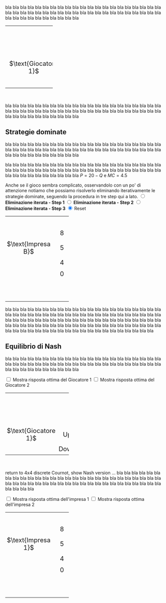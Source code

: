 <style>
.alfgame td {
  padding: 5px;
  text-align: center;
  font-size: 20px;
</style>










bla bla bla bla bla bla bla bla bla bla bla bla bla bla bla bla bla bla bla bla bla bla bla bla bla bla bla bla bla bla bla bla bla bla bla bla bla bla bla bla bla bla bla bla bla bla bla bla bla bla bla bla 


<table class="alfgame" style="width:30%; table-layout:auto; border-collapse: collapse">
  <tr>
    <td style="visibility: hidden"> GiocatoreBBBBBB </td>
    <td style="visibility: hidden"> Down </td>
    <td style="visibility: hidden"> 3333 </td>
    <td style="visibility: hidden"> 3333 </td>
    <td style="visibility: hidden"> 3333 </td>
    <td style="visibility: hidden"> 3333 </td>
  </tr>
  <tr>
    <td colspan="2"></td>
    <td colspan="4" style="vertical-align:bottom">
    $\text{Giocatore 2}$
    </td>
  </tr>
  <tr>
    <td colspan="2"></td>
    <td colspan="2">
    Left
    </td>
    <td colspan="2">
    Right
    </td>
  </tr>
  <tr>
    <td style="vertical-align:bottom; text-align:center">
    $\text{Giocatore 1}$
    </td>
    <td>
    Up
    </td>
    <td style="border-top:solid 2px #060; border-left:solid 2px #060; color:blue">
        $1$
    </td>
    <td style="border-top:solid 2px #060; border-right:solid 2px #060; color:red">
        $1$
    </td>
    <td style="border-top:solid 2px #060; border-left:solid 2px #060; color:blue">
        $0$
    </td>
    <td style="border-top:solid 2px #060; border-right:solid 2px #060; color:red">
        $3$
    </td>
  </tr>
  <tr>
    <td></td>
    <td>
    Down
    </td>
    <td style="border-bottom:solid 2px #060; border-top:solid 2px #060; border-left:solid 2px #060; color:blue">
        $3$
    </td>
    <td style="border-bottom:solid 2px #060; border-top:solid 2px #060; border-right:solid 2px #060; color:red">
        $0$
    </td>
    <td style="border-bottom:solid 2px #060; border-top:solid 2px #060; border-left:solid 2px #060; color:blue">
        $2$
    </td>
    <td style="border-bottom:solid 2px #060; border-top:solid 2px #060; border-right:solid 2px #060; color:red">
        $2$
    </td>
  </tr>
</table>


<br>














bla bla bla bla bla bla bla bla bla bla bla bla bla bla bla bla bla bla bla bla bla bla bla bla bla bla bla bla bla bla bla bla bla bla bla bla bla bla bla bla bla bla bla bla bla bla bla bla bla bla bla bla 






























<h2 id="SUBSEC_DOM">Strategie dominate</h2>

bla bla bla bla bla bla bla bla bla bla bla bla bla bla bla bla bla bla bla bla bla bla bla bla bla bla bla bla bla bla bla bla bla bla bla bla bla bla bla bla bla bla bla bla bla bla bla bla bla bla bla bla 

bla bla bla bla bla bla bla bla bla bla bla bla bla bla bla bla bla bla bla bla bla bla bla bla bla bla bla bla bla bla bla bla bla bla bla bla bla bla bla bla bla bla bla bla bla bla bla bla bla bla bla bla 
$P=20-Q$ e $MC=4.5$

Anche se il gioco sembra complicato, osservandolo con un po' di attenzione notiamo che possiamo risolverlo eliminando iterativamente le strategie dominate, seguendo la procedura in tre step qui a lato.
<span class="marginnote">
<input type="radio" name="dom4" id="DOMcheck1game4" onclick="DOMerase4('darkgrey')">
<b>Eliminazione iterata - Step 1</b>
</span>
<span class="marginnote" id="DOMmsg1">
</span>
<span class="marginnote">
<input type="radio" name="dom4" id="DOMcheck2game4" onclick="DOMerase4('darkgrey')">
<b>Eliminazione iterata - Step 2</b>
</span>
<span class="marginnote" id="DOMmsg2">
</span>
<span class="marginnote">
<input type="radio" name="dom4" id="DOMcheck3game4" onclick="DOMerase4('darkgrey')">
<b>Eliminazione iterata - Step 3
</b>
</span>
<span class="marginnote" id="DOMmsg3">
</span>
<span class="marginnote">
<input type="radio" name="dom4" id="DOMcheck0game4" onclick="DOMerase4('darkgrey')" checked>
Reset
</span>



<!-- 4x4 discrete Cournot duopoly (ITERATED DOMINANCE) -->

<table class="alfgame" style="width:40%; table-layout:auto; border-collapse: collapse">
  <tr>
    <td style="visibility: hidden"> GiocatoreBBB </td>
    <td style="visibility: hidden"> Down </td>
    <td style="visibility: hidden"> 333 </td>
    <td style="visibility: hidden"> 333 </td>
    <td style="visibility: hidden"> 333 </td>
    <td style="visibility: hidden"> 333 </td>
    <td style="visibility: hidden"> 333 </td>
    <td style="visibility: hidden"> 333 </td>
    <td style="visibility: hidden"> 333 </td>
    <td style="visibility: hidden"> 333 </td>
  </tr>
  <tr>
    <td>
    </td>
    <td>
    8
    </td>
    <td id="DOM081game4" style="border-top:solid 2px #060; border-left:solid 2px #060; color:blue">
        60
    </td>
    <td id="DOM082game4" style="border-top:solid 2px #060; border-right:solid 2px #060; color:red">
        0
    </td>
    <td id="DOM481game4" style="border-top:solid 2px #060; border-left:solid 2px #060; color:blue">
        28
    </td>
    <td id="DOM482game4" style="border-top:solid 2px #060; border-right:solid 2px #060; color:red">
        14
    </td>
    <td id="DOM581game4" style="border-top:solid 2px #060; border-left:solid 2px #060; color:blue">
        20
    </td>
    <td id="DOM582game4" style="border-top:solid 2px #060; border-right:solid 2px #060; color:red">
        12.5
    </td>
    <td id="DOM881game4" style="border-top:solid 2px #060; border-left:solid 2px #060; color:blue">
        -4
    </td>
    <td id="DOM882game4" style="border-top:solid 2px #060; border-right:solid 2px #060; color:red">
        -4
    </td>
  </tr>
  <tr>
    <td style="vertical-align:bottom; text-align:center">
    $\text{Impresa B}$
    </td>
    <td>
    5
    </td>
    <td id="DOM051game4" style="border-top:solid 2px #060; border-left:solid 2px #060; color:blue">
        52.5
    </td>
    <td id="DOM052game4" style="border-top:solid 2px #060; border-right:solid 2px #060; color:red">
        0
    </td>
    <td id="DOM451game4" style="border-top:solid 2px #060; border-left:solid 2px #060; color:blue">
        32.5
    </td>
    <td id="DOM452game4" style="border-top:solid 2px #060; border-right:solid 2px #060; color:red">
        26
    </td>
    <td style="border-top:solid 2px #060; border-left:solid 2px #060; color:blue">
        27.5
    </td>
    <td style="border-top:solid 2px #060; border-right:solid 2px #060; color:red">
        27.5
    </td>
    <td id="DOM851game4" style="border-top:solid 2px #060; border-left:solid 2px #060; color:blue">
        12.5
    </td>
    <td id="DOM852game4" style="border-top:solid 2px #060; border-right:solid 2px #060; color:red">
        20
    </td>
  </tr>
  <tr>
    <td>
    </td>
    <td>
    4
    </td>
    <td id="DOM041game4" style="border-top:solid 2px #060; border-left:solid 2px #060; color:blue">
        46
    </td>
    <td id="DOM042game4" style="border-top:solid 2px #060; border-right:solid 2px #060; color:red">
        0
    </td>
    <td id="DOM441game4" style="border-top:solid 2px #060; border-left:solid 2px #060; color:blue">
        30
    </td>
    <td id="DOM442game4" style="border-top:solid 2px #060; border-right:solid 2px #060; color:red">
        30
    </td>
    <td id="DOM541game4" style="border-top:solid 2px #060; border-left:solid 2px #060; color:blue">
        26
    </td>
    <td id="DOM542game4" style="border-top:solid 2px #060; border-right:solid 2px #060; color:red">
        32.5
    </td>
    <td id="DOM841game4" style="border-top:solid 2px #060; border-left:solid 2px #060; color:blue">
        14
    </td>
    <td id="DOM842game4" style="border-top:solid 2px #060; border-right:solid 2px #060; color:red">
        28
    </td>
  </tr>
  <tr>
    <td></td>
    <td>
    0
    </td>
    <td id="DOM001game4" style="border-bottom:solid 2px #060; border-top:solid 2px #060; border-left:solid 2px #060; color:blue">
        0
    </td>
    <td id="DOM002game4" style="border-bottom:solid 2px #060; border-top:solid 2px #060; border-right:solid 2px #060; color:red">
        0
    </td>
    <td id="DOM401game4" style="border-bottom:solid 2px #060; border-top:solid 2px #060; border-left:solid 2px #060; color:blue">
        0
    </td>
    <td id="DOM402game4" style="border-bottom:solid 2px #060; border-top:solid 2px #060; border-right:solid 2px #060; color:red">
        46
    </td>
    <td id="DOM501game4" style="border-bottom:solid 2px #060; border-top:solid 2px #060; border-left:solid 2px #060; color:blue">
        0
    </td>
    <td id="DOM502game4" style="border-bottom:solid 2px #060; border-top:solid 2px #060; border-right:solid 2px #060; color:red">
        52.5
    </td>
    <td id="DOM801game4" style="border-bottom:solid 2px #060; border-top:solid 2px #060; border-left:solid 2px #060; color:blue">
        0
    </td>
    <td id="DOM802game4" style="border-bottom:solid 2px #060; border-top:solid 2px #060; border-right:solid 2px #060; color:red">
        60
    </td>
  </tr>
  <tr>
    <td colspan="2"></td>
    <td colspan="2">
    0
    </td>
    <td colspan="2">
    4
    </td>
    <td colspan="2">
    5
    </td>
    <td colspan="2">
    8
    </td>
  </tr>
  <tr>
    <td colspan="2"></td>
    <td colspan="8" style="vertical-align:bottom">
    $\text{Impresa A}$
    </td>
  </tr>
</table>

bla bla bla bla bla bla bla bla bla bla bla bla bla bla bla bla bla bla bla bla bla bla bla bla bla bla bla bla bla bla bla bla bla bla bla bla bla bla bla bla bla bla bla bla bla bla bla bla bla bla bla bla 
bla bla bla bla bla bla bla bla bla bla bla bla bla bla bla bla bla bla bla bla bla bla bla bla bla bla bla bla bla bla bla bla bla bla bla bla bla bla bla bla bla bla bla bla bla bla bla bla bla bla bla bla 






<script>
function DOMerase4(newColor) {
  var checkBox1 = document.getElementById("DOMcheck1game4");
  var checkBox2 = document.getElementById("DOMcheck2game4");
  var checkBox3 = document.getElementById("DOMcheck3game4");
  var checkBox0 = document.getElementById("DOMcheck0game4");
  const dom081game4 = document.getElementById("DOM081game4");
  const dom082game4 = document.getElementById("DOM082game4");
  const dom051game4 = document.getElementById("DOM051game4");
  const dom052game4 = document.getElementById("DOM052game4");
  const dom041game4 = document.getElementById("DOM041game4");
  const dom042game4 = document.getElementById("DOM042game4");
  const dom001game4 = document.getElementById("DOM001game4");
  const dom002game4 = document.getElementById("DOM002game4");
  const dom401game4 = document.getElementById("DOM401game4");
  const dom402game4 = document.getElementById("DOM402game4");
  const dom501game4 = document.getElementById("DOM501game4");
  const dom502game4 = document.getElementById("DOM502game4");
  const dom801game4 = document.getElementById("DOM801game4");
  const dom802game4 = document.getElementById("DOM802game4");
  const dom481game4 = document.getElementById("DOM481game4");
  const dom482game4 = document.getElementById("DOM482game4");
  const dom581game4 = document.getElementById("DOM581game4");
  const dom582game4 = document.getElementById("DOM582game4");
  const dom881game4 = document.getElementById("DOM881game4");
  const dom882game4 = document.getElementById("DOM882game4");
  const dom851game4 = document.getElementById("DOM851game4");
  const dom852game4 = document.getElementById("DOM852game4");
  const dom841game4 = document.getElementById("DOM841game4");
  const dom842game4 = document.getElementById("DOM842game4");
  const dom451game4 = document.getElementById("DOM451game4");
  const dom452game4 = document.getElementById("DOM452game4");
  const dom441game4 = document.getElementById("DOM441game4");
  const dom442game4 = document.getElementById("DOM442game4");
  const dom541game4 = document.getElementById("DOM541game4");
  const dom542game4 = document.getElementById("DOM542game4");
  if (checkBox1.checked == true){
  document.getElementById("DOMmsg1").innerHTML = 
  " Per ciascuna impresa, non produrre affatto è una strategia dominata (da produrre 4 o 5 unità). Nel gioco ridotto ottenuto dopo il primo step le strategie rimaste per ciascuna impresa sono quindi produrre 4, 5 o 8 unità."
  ;
  document.getElementById("DOMmsg2").innerHTML = "";
  document.getElementById("DOMmsg3").innerHTML = "";
  dom081game4.style.background = newColor;
  dom051game4.style.background = newColor;
  dom041game4.style.background = newColor;
  dom001game4.style.background = newColor;
  dom401game4.style.background = newColor;
  dom501game4.style.background = newColor;
  dom801game4.style.background = newColor;
  dom481game4.style.background = "transparent";
  dom581game4.style.background = "transparent";
  dom881game4.style.background = "transparent";
  dom851game4.style.background = "transparent";
  dom841game4.style.background = "transparent";
  dom451game4.style.background = "transparent";
  dom441game4.style.background = "transparent";
  dom541game4.style.background = "transparent";
  dom082game4.style.background = newColor;
  dom052game4.style.background = newColor;
  dom042game4.style.background = newColor;
  dom002game4.style.background = newColor;
  dom402game4.style.background = newColor;
  dom502game4.style.background = newColor;
  dom802game4.style.background = newColor;
  dom482game4.style.background = "transparent";
  dom582game4.style.background = "transparent";
  dom882game4.style.background = "transparent";
  dom852game4.style.background = "transparent";
  dom842game4.style.background = "transparent";
  dom452game4.style.background = "transparent";
  dom442game4.style.background = "transparent";
  dom542game4.style.background = "transparent";
  } else if (checkBox2.checked == true){
  document.getElementById("DOMmsg1").innerHTML = 
  " Per ciascuna impresa, non produrre affatto è una strategia dominata (da produrre 4 o 5 unità). Nel gioco ridotto ottenuto dopo il primo step le strategie rimaste per ciascuna impresa sono quindi produrre 4, 5 o 8 unità."
  ;
  document.getElementById("DOMmsg2").innerHTML = 
  " Nel gioco ridotto ottenuto dopo il primo step, per ciascuna impresa produrre 8 unità è una strategia dominata (da produrre 4 o 5 unità). Eliminata questa, le strategie rimaste per ciascuna impresa sono solo produrre 4 o 5 unità. <b><i>Nota: questo gioco ridotto è un dilemma del prigioniero!</i></b>"
  ;
  document.getElementById("DOMmsg3").innerHTML = "";
  dom081game4.style.background = newColor;
  dom051game4.style.background = newColor;
  dom041game4.style.background = newColor;
  dom001game4.style.background = newColor;
  dom401game4.style.background = newColor;
  dom501game4.style.background = newColor;
  dom801game4.style.background = newColor;
  dom481game4.style.background = newColor;
  dom581game4.style.background = newColor;
  dom881game4.style.background = newColor;
  dom851game4.style.background = newColor;
  dom841game4.style.background = newColor;
  dom451game4.style.background = "transparent";
  dom441game4.style.background = "transparent";
  dom541game4.style.background = "transparent";
  dom082game4.style.background = newColor;
  dom052game4.style.background = newColor;
  dom042game4.style.background = newColor;
  dom002game4.style.background = newColor;
  dom402game4.style.background = newColor;
  dom502game4.style.background = newColor;
  dom802game4.style.background = newColor;
  dom482game4.style.background = newColor;
  dom582game4.style.background = newColor;
  dom882game4.style.background = newColor;
  dom852game4.style.background = newColor;
  dom842game4.style.background = newColor;
  dom452game4.style.background = "transparent";
  dom442game4.style.background = "transparent";
  dom542game4.style.background = "transparent";
  } else if (checkBox3.checked == true){
  document.getElementById("DOMmsg1").innerHTML = 
  " Per ciascuna impresa, non produrre affatto è una strategia dominata (da produrre 4 o 5 unità). Nel gioco ridotto ottenuto dopo il primo step le strategie rimaste per ciascuna impresa sono quindi produrre 4, 5 o 8 unità."
  ;
  document.getElementById("DOMmsg2").innerHTML = 
  " Nel gioco ridotto ottenuto dopo il primo step, per ciascuna impresa produrre 8 unità è una strategia dominata (da produrre 4 o 5 unità). Eliminata questa, le strategie rimaste per ciascuna impresa sono solo produrre 4 o 5 unità. <b><i>Nota: questo gioco ridotto è un dilemma del prigioniero!</i></b>"
  ;
  document.getElementById("DOMmsg3").innerHTML = 
  " Le imprese producono 5 unità ciascuna. Il prezzo è quindi 20-(5+5)=10 e ciascuna impresa ottiene un profitto pari a (10-4.5) × 5=27.5. "
  ;
  dom081game4.style.background = newColor;
  dom051game4.style.background = newColor;
  dom041game4.style.background = newColor;
  dom001game4.style.background = newColor;
  dom401game4.style.background = newColor;
  dom501game4.style.background = newColor;
  dom801game4.style.background = newColor;
  dom481game4.style.background = newColor;
  dom581game4.style.background = newColor;
  dom881game4.style.background = newColor;
  dom851game4.style.background = newColor;
  dom841game4.style.background = newColor;
  dom451game4.style.background = newColor;
  dom441game4.style.background = newColor;
  dom541game4.style.background = newColor;
  dom082game4.style.background = newColor;
  dom052game4.style.background = newColor;
  dom042game4.style.background = newColor;
  dom002game4.style.background = newColor;
  dom402game4.style.background = newColor;
  dom502game4.style.background = newColor;
  dom802game4.style.background = newColor;
  dom482game4.style.background = newColor;
  dom582game4.style.background = newColor;
  dom882game4.style.background = newColor;
  dom852game4.style.background = newColor;
  dom842game4.style.background = newColor;
  dom452game4.style.background = newColor;
  dom442game4.style.background = newColor;
  dom542game4.style.background = newColor;
  } else if (checkBox0.checked == true){
  document.getElementById("DOMmsg1").innerHTML = "";
  document.getElementById("DOMmsg2").innerHTML = "";
  document.getElementById("DOMmsg3").innerHTML = "";
  dom081game4.style.background = "transparent";
  dom051game4.style.background = "transparent";
  dom041game4.style.background = "transparent";
  dom001game4.style.background = "transparent";
  dom401game4.style.background = "transparent";
  dom501game4.style.background = "transparent";
  dom801game4.style.background = "transparent";
  dom481game4.style.background = "transparent";
  dom581game4.style.background = "transparent";
  dom881game4.style.background = "transparent";
  dom851game4.style.background = "transparent";
  dom841game4.style.background = "transparent";
  dom451game4.style.background = "transparent";
  dom441game4.style.background = "transparent";
  dom541game4.style.background = "transparent";
  dom082game4.style.background = "transparent";
  dom052game4.style.background = "transparent";
  dom042game4.style.background = "transparent";
  dom002game4.style.background = "transparent";
  dom402game4.style.background = "transparent";
  dom502game4.style.background = "transparent";
  dom802game4.style.background = "transparent";
  dom482game4.style.background = "transparent";
  dom582game4.style.background = "transparent";
  dom882game4.style.background = "transparent";
  dom852game4.style.background = "transparent";
  dom842game4.style.background = "transparent";
  dom452game4.style.background = "transparent";
  dom442game4.style.background = "transparent";
  dom542game4.style.background = "transparent";
	}
} 
</script>




<!-- END OF 4x4 discrete Cournot duopoly (ITERATED DOMINANCE) -->



















































<h2 id="SUBSEC_NASH">Equilibrio di Nash</h2>

bla bla bla bla bla bla bla bla bla bla bla bla bla bla bla bla bla bla bla bla bla bla bla bla bla bla bla bla bla bla bla bla bla bla bla bla bla bla bla bla bla bla bla bla bla bla bla bla bla bla bla bla 


<!-- 2x3 game not solvable by iterated dominance -->

<span class="marginnote">
<input type="checkbox" id="BR1check23" onclick="BR1highlight23('#add7ff')"> Mostra risposta ottima del Giocatore 1
</span>
<span class="marginnote">
<input type="checkbox" id="BR2check23" onclick="BR2highlight23('#ffc0c0')"> Mostra risposta ottima del Giocatore 2
</span>
<table class="alfgame" style="width:40%; table-layout:auto; border-collapse: collapse">
  <tr>
    <td style="visibility: hidden"> GiocatoreBBB </td>
    <td style="visibility: hidden"> Down </td>
    <td style="visibility: hidden"> 333 </td>
    <td style="visibility: hidden"> 333 </td>
    <td style="visibility: hidden"> 333 </td>
    <td style="visibility: hidden"> 333 </td>
    <td style="visibility: hidden"> 333 </td>
    <td style="visibility: hidden"> 333 </td>
  </tr>
  <tr>
    <td colspan="2"></td>
    <td colspan="6" style="vertical-align:bottom">
    $\text{Giocatore 2}$
    </td>
  </tr>
  <tr>
    <td colspan="2"></td>
    <td colspan="2">
    Left
    </td>
    <td colspan="2">
    Center
    </td>
    <td colspan="2">
    Right
    </td>
  </tr>
  <tr>
    <td style="vertical-align:bottom; text-align:center">
    $\text{Giocatore 1}$
    </td>
    <td>
    Up
    </td>
    <td id="br1cell1game23" style="border-top:solid 2px #060; border-left:solid 2px #060; color:blue">
        3
    </td>
    <td id="br2cell1game23" style="border-top:solid 2px #060; border-right:solid 2px #060; color:red">
        3
    </td>
    <td style="border-top:solid 2px #060; border-left:solid 2px #060; color:blue">
        0
    </td>
    <td style="border-top:solid 2px #060; border-right:solid 2px #060; color:red">
        2
    </td>
    <td id="br1cell3game23" style="border-top:solid 2px #060; border-left:solid 2px #060; color:blue">
        1
    </td>
    <td style="border-top:solid 2px #060; border-right:solid 2px #060; color:red">
        1
    </td>
  </tr>
  <tr>
    <td></td>
    <td>
    Down
    </td>
    <td style="border-bottom:solid 2px #060; border-top:solid 2px #060; border-left:solid 2px #060; color:blue">
        0
    </td>
    <td style="border-bottom:solid 2px #060; border-top:solid 2px #060; border-right:solid 2px #060; color:red">
        0
    </td>
    <td id="br1cell2game23" style="border-bottom:solid 2px #060; border-top:solid 2px #060; border-left:solid 2px #060; color:blue">
        4
    </td>
    <td style="border-bottom:solid 2px #060; border-top:solid 2px #060; border-right:solid 2px #060; color:red">
        4
    </td>
    <td style="border-bottom:solid 2px #060; border-top:solid 2px #060; border-left:solid 2px #060; color:blue">
        0
    </td>
    <td id="br2cell2game23" style="border-bottom:solid 2px #060; border-top:solid 2px #060; border-right:solid 2px #060; color:red">
        6
    </td>
  </tr>
</table>

<script>
function BR1highlight23(newColor) {
  var checkBox23 = document.getElementById("BR1check23");
  const br1cell1game23 = document.getElementById("br1cell1game23");
  const br1cell2game23 = document.getElementById("br1cell2game23");
  const br1cell3game23 = document.getElementById("br1cell3game23");
  if (checkBox23.checked == true){
  br1cell1game23.style.background = newColor;
  br1cell2game23.style.background = newColor;
  br1cell3game23.style.background = newColor;
  } else {
  br1cell1game23.style.background = "transparent";
  br1cell2game23.style.background = "transparent";
  br1cell3game23.style.background = "transparent";
  }
} 
</script>

<script>
function BR2highlight23(newColor) {
  var checkBox = document.getElementById("BR2check23");
  const br2cell1game23 = document.getElementById("br2cell1game23");
  const br2cell2game23 = document.getElementById("br2cell2game23");
  if (checkBox.checked == true){
  br2cell1game23.style.background = newColor;
  br2cell2game23.style.background = newColor;
  } else {
  br2cell1game23.style.background = "transparent";
  br2cell2game23.style.background = "transparent";
  }
} 
</script>


<!-- END OF 2x3 game not solvable by iterated dominance -->

<br>

return to 4x4 discrete Cournot, show Nash version ...
bla bla bla bla bla bla bla bla bla bla bla bla bla bla bla bla bla bla bla bla bla bla bla bla bla bla bla bla bla bla bla bla bla bla bla bla bla bla bla bla bla bla bla bla bla bla bla bla bla bla bla bla 





















<!-- 4x4 discrete Cournot duopoly (NASH) -->

<span class="marginnote">
<input type="checkbox" id="BR1check4" onclick="BR1highlight4('#add7ff')"> Mostra risposta ottima dell'impresa 1
</span>
<span class="marginnote">
<input type="checkbox" id="BR2check4" onclick="BR2highlight4('#ffc0c0')"> Mostra risposta ottima dell'impresa 2
</span>
<table class="alfgame" style="width:40%; table-layout:auto; border-collapse: collapse">
  <tr>
    <td style="visibility: hidden"> GiocatoreBBB </td>
    <td style="visibility: hidden"> Down </td>
    <td style="visibility: hidden"> 3333 </td>
    <td style="visibility: hidden"> 3333 </td>
    <td style="visibility: hidden"> 3333 </td>
    <td style="visibility: hidden"> 3333 </td>
    <td style="visibility: hidden"> 3333 </td>
    <td style="visibility: hidden"> 3333 </td>
    <td style="visibility: hidden"> 3333 </td>
    <td style="visibility: hidden"> 3333 </td>
  </tr>
  <tr>
    <td>
    </td>
    <td>
    8
    </td>
    <td id="br1cell1game4" style="border-top:solid 2px #060; border-left:solid 2px #060; color:blue">
        60
    </td>
    <td style="border-top:solid 2px #060; border-right:solid 2px #060; color:red">
        0
    </td>
    <td style="border-top:solid 2px #060; border-left:solid 2px #060; color:blue">
        28
    </td>
    <td id="br2cell1game4" style="border-top:solid 2px #060; border-right:solid 2px #060; color:red">
        14
    </td>
    <td style="border-top:solid 2px #060; border-left:solid 2px #060; color:blue">
        20
    </td>
    <td style="border-top:solid 2px #060; border-right:solid 2px #060; color:red">
        12.5
    </td>
    <td style="border-top:solid 2px #060; border-left:solid 2px #060; color:blue">
        -4
    </td>
    <td style="border-top:solid 2px #060; border-right:solid 2px #060; color:red">
        -4
    </td>
  </tr>
  <tr>
    <td style="vertical-align:bottom; text-align:center">
    $\text{Impresa 1}$
    </td>
    <td>
    5
    </td>
    <td style="border-top:solid 2px #060; border-left:solid 2px #060; color:blue">
        52.5
    </td>
    <td style="border-top:solid 2px #060; border-right:solid 2px #060; color:red">
        0
    </td>
    <td id="br1cell2game4" style="border-top:solid 2px #060; border-left:solid 2px #060; color:blue">
        32.5
    </td>
    <td style="border-top:solid 2px #060; border-right:solid 2px #060; color:red">
        26
    </td>
    <td id="br1cell3game4" style="border-top:solid 2px #060; border-left:solid 2px #060; color:blue">
        27.5
    </td>
    <td id="br2cell2game4" style="border-top:solid 2px #060; border-right:solid 2px #060; color:red">
        27.5
    </td>
    <td style="border-top:solid 2px #060; border-left:solid 2px #060; color:blue">
        12.5
    </td>
    <td style="border-top:solid 2px #060; border-right:solid 2px #060; color:red">
        20
    </td>
  </tr>
  <tr>
    <td>
    </td>
    <td>
    4
    </td>
    <td style="border-top:solid 2px #060; border-left:solid 2px #060; color:blue">
        46
    </td>
    <td style="border-top:solid 2px #060; border-right:solid 2px #060; color:red">
        0
    </td>
    <td style="border-top:solid 2px #060; border-left:solid 2px #060; color:blue">
        30
    </td>
    <td style="border-top:solid 2px #060; border-right:solid 2px #060; color:red">
        30
    </td>
    <td style="border-top:solid 2px #060; border-left:solid 2px #060; color:blue">
        26
    </td>
    <td id="br2cell3game4" style="border-top:solid 2px #060; border-right:solid 2px #060; color:red">
        32.5
    </td>
    <td id="br1cell4game4" style="border-top:solid 2px #060; border-left:solid 2px #060; color:blue">
        14
    </td>
    <td style="border-top:solid 2px #060; border-right:solid 2px #060; color:red">
        28
    </td>
  </tr>
  <tr>
    <td></td>
    <td>
    0
    </td>
    <td style="border-bottom:solid 2px #060; border-top:solid 2px #060; border-left:solid 2px #060; color:blue">
        0
    </td>
    <td style="border-bottom:solid 2px #060; border-top:solid 2px #060; border-right:solid 2px #060; color:red">
        0
    </td>
    <td style="border-bottom:solid 2px #060; border-top:solid 2px #060; border-left:solid 2px #060; color:blue">
        0
    </td>
    <td style="border-bottom:solid 2px #060; border-top:solid 2px #060; border-right:solid 2px #060; color:red">
        46
    </td>
    <td style="border-bottom:solid 2px #060; border-top:solid 2px #060; border-left:solid 2px #060; color:blue">
        0
    </td>
    <td style="border-bottom:solid 2px #060; border-top:solid 2px #060; border-right:solid 2px #060; color:red">
        52.5
    </td>
    <td style="border-bottom:solid 2px #060; border-top:solid 2px #060; border-left:solid 2px #060; color:blue">
        0
    </td>
    <td id="br2cell4game4" style="border-bottom:solid 2px #060; border-top:solid 2px #060; border-right:solid 2px #060; color:red">
        60
    </td>
  </tr>
  <tr>
    <td colspan="2"></td>
    <td colspan="2">
    0
    </td>
    <td colspan="2">
    4
    </td>
    <td colspan="2">
    5
    </td>
    <td colspan="2">
    8
    </td>
  </tr>
  <tr>
    <td colspan="2"></td>
    <td colspan="8" style="vertical-align:bottom">
    $\text{Impresa 2}$
    </td>
  </tr>
</table>

<script>
function BR1highlight4(newColor) {
  var checkBox41 = document.getElementById("BR1check4");
  const br1cell1game4 = document.getElementById("br1cell1game4");
  const br1cell2game4 = document.getElementById("br1cell2game4");
  const br1cell3game4 = document.getElementById("br1cell3game4");
  const br1cell4game4 = document.getElementById("br1cell4game4");
  if (checkBox41.checked == true){
  br1cell1game4.style.background = newColor;
  br1cell2game4.style.background = newColor;
  br1cell3game4.style.background = newColor;
  br1cell4game4.style.background = newColor;
  } else {
  br1cell1game4.style.background = "transparent";
  br1cell2game4.style.background = "transparent";
  br1cell3game4.style.background = "transparent";
  br1cell4game4.style.background = "transparent";
  }
} 
</script>

<script>
function BR2highlight4(newColor) {
  var checkBox42 = document.getElementById("BR2check4");
  const br2cell1game4 = document.getElementById("br2cell1game4");
  const br2cell2game4 = document.getElementById("br2cell2game4");
  const br2cell3game4 = document.getElementById("br2cell3game4");
  const br2cell4game4 = document.getElementById("br2cell4game4");
  if (checkBox42.checked == true){
  br2cell1game4.style.background = newColor;
  br2cell2game4.style.background = newColor;
  br2cell3game4.style.background = newColor;
  br2cell4game4.style.background = newColor;
  } else {
  br2cell1game4.style.background = "transparent";
  br2cell2game4.style.background = "transparent";
  br2cell3game4.style.background = "transparent";
  br2cell4game4.style.background = "transparent";
  }
} 
</script>

<!-- END OF 4x4 discrete Cournot duopoly (NASH) -->
































